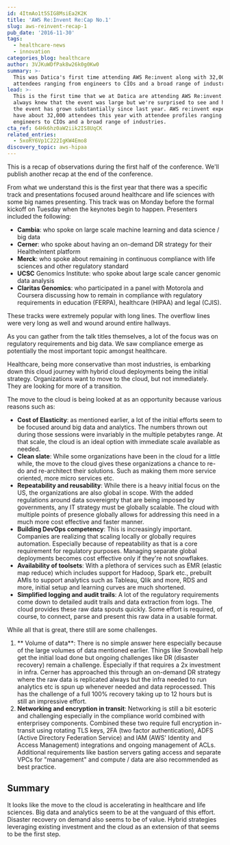 ```yaml
---
id: 4ItmAo1t5SIG8MsiEa2K2K
title: 'AWS Re:Invent Re:Cap No.1'
slug: aws-reinvent-recap-1
pub_date: '2016-11-30'
tags:
  - healthcare-news
  - innovation
categories_blog: healthcare
author: 3VJKuWDfPak8w26k0g0Kw0
summary: >-
  This was Datica's first time attending AWS Re:invent along with 32,000
  attendees ranging from engineers to CIOs and a broad range of industries.
lead: >-
  This is the first time that we at Datica are attending AWS Re:invent. We
  always knew that the event was large but we're surprised to see and hear that
  the event has grown substantially since last year. AWS re:invent expects to
  have about 32,000 attendees this year with attendee profiles ranging from
  engineers to CIOs and a broad range of industries.
cta_ref: 64Hk6hz0aW2iik2IS8UqCK
related_entries:
  - 5xoRY6Vp1C222IgKW4Emo8
discovery_topic: aws-hipaa
---
```

This is a recap of observations during the first half of the conference. We'll publish another recap at the end of the conference.

From what we understand this is the first year that there was a specific track and presentations focused around healthcare and life sciences with some big names presenting. This track was on Monday before the formal kickoff on Tuesday when the keynotes begin to happen. Presenters included the following:

* **Cambia**: who spoke on large scale machine learning and data science / big data
* **Cerner**: who spoke about having an on-demand DR strategy for their HealtheIntent platform
* **Merck**: who spoke about remaining in continuous compliance with life sciences and other regulatory standard
* **UCSC** Genomics Institute: who spoke about large scale cancer genomic data analysis
* **Claritas Genomics**: who participated in a panel with Motorola and Coursera discussing how to remain in compliance with regulatory requirements in education (FERPA), healthcare (HIPAA) and legal (CJIS).

These tracks were extremely popular with long lines. The overflow lines were very long as well and wound around entire hallways.

As you can gather from the talk titles themselves, a lot of the focus was on regulatory requirements and big data. We saw compliance emerge as potentially the most important topic amongst healthcare.

Healthcare, being more conservative than most industries, is embarking down this cloud journey with hybrid cloud deployments being the initial strategy. Organizations want to move to the cloud, but not immediately. They are looking for more of a transition.

The move to the cloud is being looked at as an opportunity because various reasons such as:

* **Cost of Elasticity**: as mentioned earlier, a lot of the initial efforts seem to be focused around big data and analytics. The numbers thrown out during those sessions were invariably in the multiple petabytes range. At that scale, the cloud is an ideal option with immediate scale available as needed.
* **Clean slate**: While some organizations have been in the cloud for a little while, the move to the cloud gives these organizations a chance to re-do and re-architect their solutions. Such as making them more service oriented, more micro services etc.
* **Repeatability and reusability**: While there is a heavy initial focus on the US, the organizations are also global in scope. With the added regulations around data sovereignty that are being imposed by governments, any IT strategy must be globally scalable. The cloud with multiple points of presence globally allows for addressing this need in a much more cost effective and faster manner.
* **Building DevOps competency**: This is increasingly important. Companies are realizing that scaling locally or globally requires automation. Especially because of repeatability as that is a core requirement for regulatory purposes. Managing separate global deployments becomes cost effective only if they're not snowflakes.
* **Availability of toolsets**: With a plethora of services such as EMR (elastic map reduce) which includes support for Hadoop, Spark etc., prebuilt AMIs to support analytics such as Tableau, Qlik and more, RDS and more, initial setup and learning curves are much shortened.
* **Simplified logging and audit trails**: A lot of the regulatory requirements come down to detailed audit trails and data extraction from logs. The cloud provides these raw data spouts quickly. Some effort is required, of course, to connect, parse and present this raw data in a usable format.

While all that is great, there still are some challenges.

1. ** Volume of data**: There is no simple answer here especially because of the large volumes of data mentioned earlier. Things like Snowball help get the initial load done but ongoing challenges like DR (disaster recovery) remain a challenge. Especially if that requires a 2x investment in infra. Cerner has approached this through an on-demand DR strategy where the raw data is replicated always but the infra needed to run analytics etc is spun up whenever needed and data reprocessed. This has the challenge of a full 100% recovery taking up to 12 hours but is still an impressive effort.
2. **Networking and encryption in transit**: Networking is still a bit esoteric and challenging especially in the compliance world combined with enterprisey components. Combined these two require full encryption in-transit using rotating TLS keys, 2FA (two factor authentication), ADFS (Active Directory Federation Service) and IAM (AWS' Identity and Access Management) integrations and ongoing management of ACLs. Additional requirements like bastion servers gating access and separate VPCs for "management" and compute / data are also recommended as best practice.

## Summary

It looks like the move to the cloud is accelerating in healthcare and life sciences. Big data and analytics seem to be at the vanguard of this effort. Disaster recovery on demand also seems to be of value. Hybrid strategies leveraging existing investment and the cloud as an extension of that seems to be the first step.
  